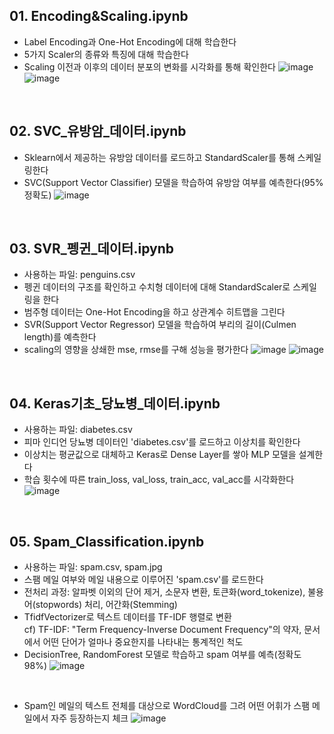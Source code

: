 ## 01. Encoding&Scaling.ipynb
- Label Encoding과 One-Hot Encoding에 대해 학습한다
- 5가지 Scaler의 종류와 특징에 대해 학습한다
- Scaling 이전과 이후의 데이터 분포의 변화를 시각화를 통해 확인한다
![image](https://github.com/namkidong98/SKT_FLY_AI_Challenger4/assets/113520117/8984fb76-b61a-4c16-90b8-8a300fefd298)
![image](https://github.com/namkidong98/SKT_FLY_AI_Challenger4/assets/113520117/59c7be25-0832-40a7-80aa-e0830e6c6738)

<br> 

## 02. SVC_유방암_데이터.ipynb
- Sklearn에서 제공하는 유방암 데이터를 로드하고 StandardScaler를 통해 스케일링한다
- SVC(Support Vector Classifier) 모델을 학습하여 유방암 여부를 예측한다(95% 정확도)
![image](https://github.com/namkidong98/SKT_FLY_AI_Challenger4/assets/113520117/f7873ce6-edd5-4b80-b52b-736cd943f815)

<br> 

## 03. SVR_펭귄_데이터.ipynb
- 사용하는 파일: penguins.csv
- 펭귄 데이터의 구조를 확인하고 수치형 데이터에 대해 StandardScaler로 스케일링을 한다
- 범주형 데이터는 One-Hot Encoding을 하고 상관계수 히트맵을 그린다
- SVR(Support Vector Regressor) 모델을 학습하여 부리의 길이(Culmen length)를 예측한다
- scaling의 영향을 상쇄한 mse, rmse를 구해 성능을 평가한다
![image](https://github.com/namkidong98/SKT_FLY_AI_Challenger4/assets/113520117/9b38f6b2-7fef-4a28-ac2d-0cb98781af1f)
![image](https://github.com/namkidong98/SKT_FLY_AI_Challenger4/assets/113520117/15b646a3-106f-415f-8d8d-10d3505933a8)

<br> 

## 04. Keras기초_당뇨병_데이터.ipynb
- 사용하는 파일: diabetes.csv
- 피마 인디언 당뇨병 데이터인 'diabetes.csv'를 로드하고 이상치를 확인한다
- 이상치는 평균값으로 대체하고 Keras로 Dense Layer를 쌓아 MLP 모델을 설계한다
- 학습 횟수에 따른 train_loss, val_loss, train_acc, val_acc를 시각화한다
![image](https://github.com/namkidong98/SKT_FLY_AI_Challenger4/assets/113520117/445b9ac1-a438-4d5c-9b8c-5dcb027cb19c)

<br>

## 05. Spam_Classification.ipynb
- 사용하는 파일: spam.csv, spam.jpg
- 스팸 메일 여부와 메일 내용으로 이루어진 'spam.csv'를 로드한다
- 전처리 과정: 알파벳 이외의 단어 제거, 소문자 변환, 토큰화(word_tokenize), 불용어(stopwords) 처리, 어간화(Stemming)
- TfidfVectorizer로 텍스트 데이터를 TF-IDF 행렬로 변환   
  cf) TF-IDF: "Term Frequency-Inverse Document Frequency"의 약자, 문서에서 어떤 단어가 얼마나 중요한지를 나타내는 통계적인 척도
-  DecisionTree, RandomForest 모델로 학습하고 spam 여부를 예측(정확도 98%)
![image](https://github.com/namkidong98/SKT_FLY_AI_Challenger4/assets/113520117/d704004e-1198-4488-aeee-8659750db642)

<br>

-  Spam인 메일의 텍스트 전체를 대상으로 WordCloud를 그려 어떤 어휘가 스팸 메일에서 자주 등장하는지 체크
![image](https://github.com/namkidong98/SKT_FLY_AI_Challenger4/assets/113520117/bae640de-b30a-408c-add1-2f69f2816d84)

